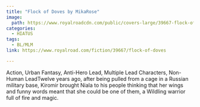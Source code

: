 ```yaml
---
title: "Flock of Doves by MikaRose"
image:
  path: https://www.royalroadcdn.com/public/covers-large/39667-flock-of-doves.jpg
categories:
  - HIATUS
tags:
  - BL/MLM
link: https://www.royalroad.com/fiction/39667/flock-of-doves

---
```

Action, Urban Fantasy, Anti-Hero Lead, Multiple Lead Characters, Non-Human LeadTwelve years ago, after being pulled from a cage in a Russian military base, Kiromir brought Niala to his people thinking that her wings and funny words meant that she could be one of them, a Wildling warrior full of fire and magic.

